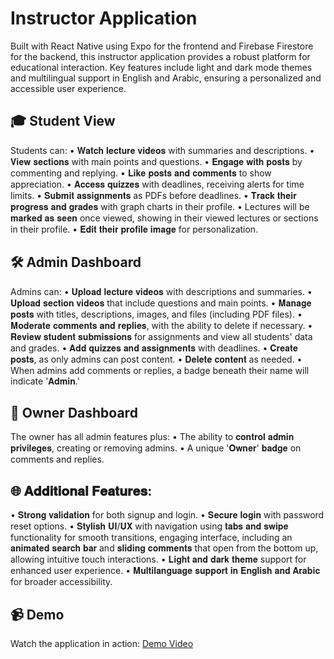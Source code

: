 # Instructor Application

Built with React Native using Expo for the frontend and Firebase Firestore for the backend, this instructor application provides a robust platform for educational interaction. Key features include light and dark mode themes and multilingual support in English and Arabic, ensuring a personalized and accessible user experience.

## 🎓 Student View
Students can:
• 𝐖𝐚𝐭𝐜𝐡 𝐥𝐞𝐜𝐭𝐮𝐫𝐞 𝐯𝐢𝐝𝐞𝐨𝐬 with summaries and descriptions.
• 𝐕𝐢𝐞𝐰 𝐬𝐞𝐜𝐭𝐢𝐨𝐧𝐬 with main points and questions.
• 𝐄𝐧𝐠𝐚𝐠𝐞 𝐰𝐢𝐭𝐡 𝐩𝐨𝐬𝐭𝐬 by commenting and replying.
• 𝐋𝐢𝐤𝐞 𝐩𝐨𝐬𝐭𝐬 𝐚𝐧𝐝 𝐜𝐨𝐦𝐦𝐞𝐧𝐭𝐬 to show appreciation.
• 𝐀𝐜𝐜𝐞𝐬𝐬 𝐪𝐮𝐢𝐳𝐳𝐞𝐬 with deadlines, receiving alerts for time limits.
• 𝐒𝐮𝐛𝐦𝐢𝐭 𝐚𝐬𝐬𝐢𝐠𝐧𝐦𝐞𝐧𝐭𝐬 as PDFs before deadlines.
• 𝐓𝐫𝐚𝐜𝐤 𝐭𝐡𝐞𝐢𝐫 𝐩𝐫𝐨𝐠𝐫𝐞𝐬𝐬 𝐚𝐧𝐝 𝐠𝐫𝐚𝐝𝐞𝐬 with graph charts in their profile.
• Lectures will be 𝐦𝐚𝐫𝐤𝐞𝐝 𝐚𝐬 𝐬𝐞𝐞𝐧 once viewed, showing in their viewed lectures or sections in their profile.
• 𝐄𝐝𝐢𝐭 𝐭𝐡𝐞𝐢𝐫 𝐩𝐫𝐨𝐟𝐢𝐥𝐞 𝐢𝐦𝐚𝐠𝐞 for personalization.


## 🛠️ Admin Dashboard
Admins can:
• 𝐔𝐩𝐥𝐨𝐚𝐝 𝐥𝐞𝐜𝐭𝐮𝐫𝐞 𝐯𝐢𝐝𝐞𝐨𝐬 with descriptions and summaries.
• 𝐔𝐩𝐥𝐨𝐚𝐝 𝐬𝐞𝐜𝐭𝐢𝐨𝐧 𝐯𝐢𝐝𝐞𝐨𝐬 that include questions and main points.
• 𝐌𝐚𝐧𝐚𝐠𝐞 𝐩𝐨𝐬𝐭𝐬 with titles, descriptions, images, and files (including PDF files).
• 𝐌𝐨𝐝𝐞𝐫𝐚𝐭𝐞 𝐜𝐨𝐦𝐦𝐞𝐧𝐭𝐬 𝐚𝐧𝐝 𝐫𝐞𝐩𝐥𝐢𝐞𝐬, with the ability to delete if necessary.
• 𝐑𝐞𝐯𝐢𝐞𝐰 𝐬𝐭𝐮𝐝𝐞𝐧𝐭 𝐬𝐮𝐛𝐦𝐢𝐬𝐬𝐢𝐨𝐧𝐬 for assignments and view all students' data and grades.
• 𝐀𝐝𝐝 𝐪𝐮𝐢𝐳𝐳𝐞𝐬 𝐚𝐧𝐝 𝐚𝐬𝐬𝐢𝐠𝐧𝐦𝐞𝐧𝐭𝐬 with deadlines.
• 𝐂𝐫𝐞𝐚𝐭𝐞 𝐩𝐨𝐬𝐭𝐬, as only admins can post content.
• 𝐃𝐞𝐥𝐞𝐭𝐞 𝐜𝐨𝐧𝐭𝐞𝐧𝐭 as needed.
• When admins add comments or replies, a badge beneath their name will indicate '𝐀𝐝𝐦𝐢𝐧.'

## 👑 Owner Dashboard
The owner has all admin features plus:
• The ability to 𝐜𝐨𝐧𝐭𝐫𝐨𝐥 𝐚𝐝𝐦𝐢𝐧 𝐩𝐫𝐢𝐯𝐢𝐥𝐞𝐠𝐞𝐬, creating or removing admins.
• A unique '𝐎𝐰𝐧𝐞𝐫' 𝐛𝐚𝐝𝐠𝐞 on comments and replies.

## 🌐 𝐀𝐝𝐝𝐢𝐭𝐢𝐨𝐧𝐚𝐥 𝐅𝐞𝐚𝐭𝐮𝐫𝐞𝐬:
• 𝐒𝐭𝐫𝐨𝐧𝐠 𝐯𝐚𝐥𝐢𝐝𝐚𝐭𝐢𝐨𝐧 for both signup and login.
• 𝐒𝐞𝐜𝐮𝐫𝐞 𝐥𝐨𝐠𝐢𝐧 with password reset options.
• 𝐒𝐭𝐲𝐥𝐢𝐬𝐡 𝐔𝐈/𝐔𝐗 with navigation using 𝐭𝐚𝐛𝐬 𝐚𝐧𝐝 𝐬𝐰𝐢𝐩𝐞 functionality for smooth transitions, engaging interface, including an 𝐚𝐧𝐢𝐦𝐚𝐭𝐞𝐝 𝐬𝐞𝐚𝐫𝐜𝐡 𝐛𝐚𝐫 and 𝐬𝐥𝐢𝐝𝐢𝐧𝐠 𝐜𝐨𝐦𝐦𝐞𝐧𝐭𝐬 that open from the bottom up, allowing intuitive touch interactions.
• 𝐋𝐢𝐠𝐡𝐭 𝐚𝐧𝐝 𝐝𝐚𝐫𝐤 𝐭𝐡𝐞𝐦𝐞 support for enhanced user experience.
• 𝐌𝐮𝐥𝐭𝐢𝐥𝐚𝐧𝐠𝐮𝐚𝐠𝐞 𝐬𝐮𝐩𝐩𝐨𝐫𝐭 𝐢𝐧 𝐄𝐧𝐠𝐥𝐢𝐬𝐡 𝐚𝐧𝐝 𝐀𝐫𝐚𝐛𝐢𝐜 for broader accessibility.
## 📹 Demo
Watch the application in action: [Demo Video](https://www.linkedin.com/posts/ahmed-essam-195693324_reactnative-expo-firebase-activity-7249909723871748096-egnk?utm_source=share&utm_medium=member_desktop)

